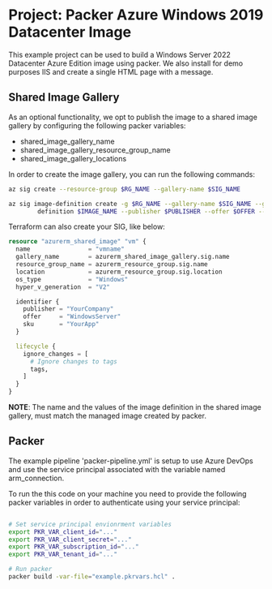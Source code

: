 # Project: Packer Azure Windows 2019 Datacenter Image

This example project can be used to build a Windows Server 2022 Datacenter Azure Edition image using packer.
We also install for demo purposes IIS and create a single HTML page with a message.

## Shared Image Gallery

As an optional functionality, we opt to publish the image to a shared image gallery by configuring the following packer variables:

- shared_image_gallery_name
- shared_image_gallery_resource_group_name
- shared_image_gallery_locations

In order to create the image gallery, you can run the following commands:

```bash
az sig create --resource-group $RG_NAME --gallery-name $SIG_NAME

az sig image-definition create -g $RG_NAME --gallery-name $SIG_NAME --gallery-image-
        definition $IMAGE_NAME --publisher $PUBLISHER --offer $OFFER --sku $SKU --os-type "windows"
```

Terraform can also create your SIG, like below:
```terraform
resource "azurerm_shared_image" "vm" {
  name                = "vmname"
  gallery_name        = azurerm_shared_image_gallery.sig.name
  resource_group_name = azurerm_resource_group.sig.name
  location            = azurerm_resource_group.sig.location
  os_type             = "Windows"
  hyper_v_generation  = "V2"

  identifier {
    publisher = "YourCompany"
    offer     = "WindowsServer"
    sku       = "YourApp"
  }

  lifecycle {
    ignore_changes = [
      # Ignore changes to tags
      tags,
    ]
  }
}
```

**NOTE**: The name and the values of the image definition in the shared image gallery, must match the managed image created by packer.

## Packer

The example pipeline 'packer-pipeline.yml' is setup to use Azure DevOps and use the service principal associated with the variable named arm_connection.

To run the this code on your machine you need to provide the following packer variables in order to authenticate using your service principal:

```bash

# Set service principal envionrment variables
export PKR_VAR_client_id="..."
export PKR_VAR_client_secret="..."
export PKR_VAR_subscription_id="..."
export PKR_VAR_tenant_id="..."

# Run packer
packer build -var-file="example.pkrvars.hcl" .
```
